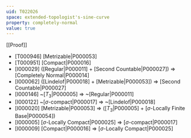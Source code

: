 ```yaml
---
uid: T022026
space: extended-topologist's-sine-curve
property: completely-normal
value: true
---
```

[[Proof]]

* [T000946] [Metrizable|P000053]
* [T000951] [Compact|P000016]
* [I000029] ([Regular|P000011] + [Second Countable|P000027]) => [Completely Normal|P000014]
* [I000062] ([Lindelof|P000018] + [Metrizable|P000053]) => [Second Countable|P000027]
* [I000146] ~[$T_3$|P000005] => ~[Regular|P000011]
* [I000122] ~[$\sigma$-compact|P000017] => ~[Lindelof|P000018]
* [I000020] [Metrizable|P000053] => ([$T_3$|P000005] + [$\sigma$-Locally Finite Base|P000054])
* [I000005] [$\sigma$-Locally Compact|P000025] => [$\sigma$-compact|P000017]
* [I000009] [Compact|P000016] => [$\sigma$-Locally Compact|P000025]

